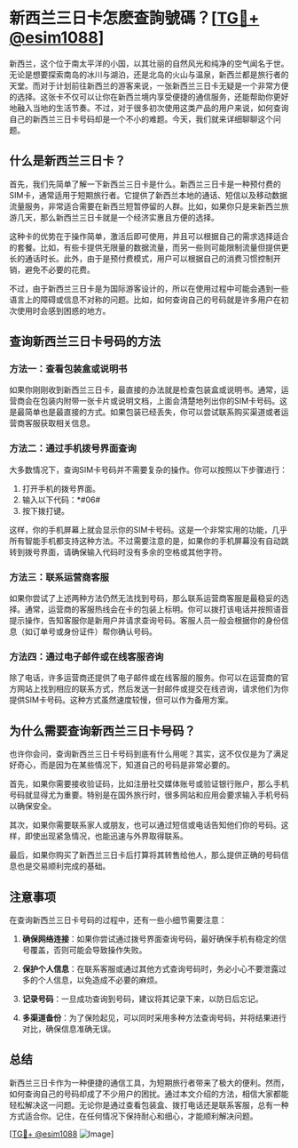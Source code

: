 # 新西兰三日卡怎麽查詢號碼？[[TG💪+ @esim1088](https://t.me/s/esim1088)]

新西兰，这个位于南太平洋的小国，以其壮丽的自然风光和纯净的空气闻名于世。无论是想要探索南岛的冰川与湖泊，还是北岛的火山与温泉，新西兰都是旅行者的天堂。而对于计划前往新西兰的游客来说，一张新西兰三日卡无疑是一个非常方便的选择。这张卡不仅可以让你在新西兰境内享受便捷的通信服务，还能帮助你更好地融入当地的生活节奏。不过，对于很多初次使用这类产品的用户来说，如何查询自己的新西兰三日卡号码却是一个不小的难题。今天，我们就来详细聊聊这个问题。

## 什么是新西兰三日卡？

首先，我们先简单了解一下新西兰三日卡是什么。新西兰三日卡是一种预付费的SIM卡，通常适用于短期旅行者。它提供了新西兰本地的通话、短信以及移动数据流量服务，非常适合需要在新西兰短暂停留的人群。比如，如果你只是来新西兰旅游几天，那么新西兰三日卡就是一个经济实惠且方便的选择。

这种卡的优势在于操作简单，激活后即可使用，并且可以根据自己的需求选择适合的套餐。比如，有些卡提供无限量的数据流量，而另一些则可能限制流量但提供更长的通话时长。此外，由于是预付费模式，用户可以根据自己的消费习惯控制开销，避免不必要的花费。

不过，由于新西兰三日卡是为国际游客设计的，所以在使用过程中可能会遇到一些语言上的障碍或信息不对称的问题。比如，如何查询自己的号码就是许多用户在初次使用时会感到困惑的地方。

## 查询新西兰三日卡号码的方法

### 方法一：查看包装盒或说明书

如果你刚刚收到新西兰三日卡，最直接的办法就是检查包装盒或说明书。通常，运营商会在包装内附带一张卡片或说明文档，上面会清楚地列出你的SIM卡号码。这是最简单也是最直接的方式。如果包装已经丢失，你可以尝试联系购买渠道或者运营商客服获取相关信息。

### 方法二：通过手机拨号界面查询

大多数情况下，查询SIM卡号码并不需要复杂的操作。你可以按照以下步骤进行：

1. 打开手机的拨号界面。
2. 输入以下代码：*#06#
3. 按下拨打键。

这样，你的手机屏幕上就会显示你的SIM卡号码。这是一个非常实用的功能，几乎所有智能手机都支持这种方法。不过需要注意的是，如果你的手机屏幕没有自动跳转到拨号界面，请确保输入代码时没有多余的空格或其他字符。

### 方法三：联系运营商客服

如果你尝试了上述两种方法仍然无法找到号码，那么联系运营商客服是最稳妥的选择。通常，运营商的客服热线会在卡的包装上标明。你可以拨打该电话并按照语音提示操作，告知客服你是新用户并请求查询号码。客服人员一般会根据你的身份信息（如订单号或身份证件）帮你确认号码。

### 方法四：通过电子邮件或在线客服咨询

除了电话，许多运营商还提供了电子邮件或在线客服的服务。你可以在运营商的官方网站上找到相应的联系方式，然后发送一封邮件或提交在线咨询，请求他们为你提供SIM卡号码。这种方式虽然速度较慢，但可以作为备用方案。

## 为什么需要查询新西兰三日卡号码？

也许你会问，查询新西兰三日卡号码到底有什么用呢？其实，这不仅仅是为了满足好奇心，而是因为在某些情况下，知道自己的号码是非常必要的。

首先，如果你需要接收验证码，比如注册社交媒体账号或验证银行账户，那么手机号码就显得尤为重要。特别是在国外旅行时，很多网站和应用会要求输入手机号码以确保安全。

其次，如果你需要联系家人或朋友，也可以通过短信或电话告知他们你的号码。这样，即使出现紧急情况，也能迅速与外界取得联系。

最后，如果你购买了新西兰三日卡后打算将其转售给他人，那么提供正确的号码信息也是交易顺利完成的基础。

## 注意事项

在查询新西兰三日卡号码的过程中，还有一些小细节需要注意：

1. **确保网络连接**：如果你尝试通过拨号界面查询号码，最好确保手机有稳定的信号覆盖，否则可能会导致操作失败。
   
2. **保护个人信息**：在联系客服或通过其他方式查询号码时，务必小心不要泄露过多的个人信息，以免造成不必要的麻烦。

3. **记录号码**：一旦成功查询到号码，建议将其记录下来，以防日后忘记。

4. **多渠道备份**：为了保险起见，可以同时采用多种方法查询号码，并将结果进行对比，确保信息准确无误。

## 总结

新西兰三日卡作为一种便捷的通信工具，为短期旅行者带来了极大的便利。然而，如何查询自己的号码却成了不少用户的困扰。通过本文介绍的方法，相信大家都能轻松解决这一问题。无论你是通过查看包装盒、拨打电话还是联系客服，总有一种方式适合你。记住，在任何情况下保持耐心和细心，才能顺利解决问题。

[[TG💪+ @esim1088](https://t.me/s/esim1088) ![Image](https://i.postimg.cc/4NQfJmqS/Snipaste-2025-05-13-00-14-12.png)]